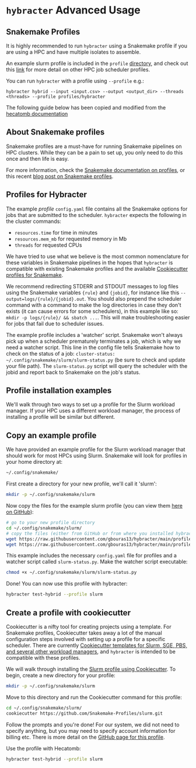 # `hybracter` Advanced Usage

## Snakemake Profiles

It is  highly recommended to run `hybracter` using a Snakemake profile if you are using a HPC and have multiple isolates to assemble. 

An example slurm profile is included in the `profile` [directory](https://github.com/gbouras13/hybracter/tree/main/profiles/slurm), and check out this [link](https://github.com/Snakemake-Profiles) for more detail on other HPC job scheduler profiles.

You can run `hybracter` with a profile using `--profile` e.g.:
```
hybracter hybrid --input <input.csv> --output <output_dir> --threads <threads> --profile profiles/hybracter
```

The following guide below has been copied and modified from the [hecatomb documentation](https://hecatomb.readthedocs.io/en/latest/profiles/)

## About Snakemake profiles

Snakemake profiles are a must-have for running Snakemake pipelines on HPC clusters.
While they can be a pain to set up, you only need to do this once and then life is easy.

For more information, check the [Snakemake documentation on profiles](https://snakemake.readthedocs.io/en/stable/executing/cli.html#profiles), 
or this recent [blog post on Snakemake profiles](https://fame.flinders.edu.au/blog/2021/08/02/snakemake-profiles-updated).

## Profiles for Hybracter

The example _profile_ `config.yaml` file contains all the Snakemake options for jobs that are submitted to the scheduler.
`hybracter` expects the following in the cluster commands:

 - `resources.time` for time in minutes
 - `resources.mem_mb` for requested memory in Mb
 - `threads` for requested CPUs
 
We have tried to use what we believe is the most common nomenclature for these variables in Snakemake pipelines in the hopes that `hybracter` is compatible with existing Snakemake profiles and the available 
[Cookiecutter profiles for Snakemake](https://github.com/Snakemake-Profiles).

We recommend redirecting STDERR and STDOUT messages to log files using the Snakemake variables `{rule}` and `{jobid}`, 
for instance like this `--output=logs/{rule}/{jobid}.out`.
You should also prepend the scheduler command with a command to make the log directories in case they don't exists
(it can cause errors for some schedulers), in this example like so: `mkdir -p logs/{rule}/ && sbatch ...`. 
This will make troubleshooting easier for jobs that fail due to scheduler issues.

The example profile includes a 'watcher' script.
Snakemake won't always pick up when a scheduler prematurely terminates a job, which is why we need a watcher script.
This line in the config file tells Snakemake how to check on the status of a job:
`cluster-status: ~/.config/snakemake/slurm/slurm-status.py` (be sure to check and update your file path).
The `slurm-status.py` script will query the scheduler with the jobid and report back to Snakemake on the job's status.

## Profile installation examples

We'll walk through two ways to set up a profile for the Slurm workload manager.
If your HPC uses a different workload manager, the process of installing a profile will be similar but different.

## Copy an example profile

We have provided an example profile for the Slurm workload manager that should work for most HPCs using Slurm.
Snakemake will look for profiles in your home directory at:

```bash
~/.config/snakemake/
```

First create a directory for your new profile, we'll call it 'slurm':

```bash
mkdir -p ~/.config/snakemake/slurm
```

Now copy the files for the example slurm profile 
(you can view them [here on GitHub](https://github.com/gbouras13/hybracter/tree/main/profiles/hybracter)):

```bash
# go to your new profile directory
cd ~/.config/snakemake/slurm/
# copy the files (either from GitHub or from where you installed hybracter)
wget https://raw.githubusercontent.com/gbouras13/hybracter/main/profiles/slurm/config.yaml
wget https://raw.githubusercontent.com/gbouras13/hybracter/main/profiles/slurm/slurm_status.py
```

This example includes the necessary `config.yaml` file for profiles and a watcher script called `slurm-status.py`.
Make the watcher script executable:

```bash
chmod +x ~/.config/snakemake/slurm/slurm-status.py
```

Done!
You can now use this profile with hybracter:

```bash
hybracter test-hybrid --profile slurm
```

## Create a profile with cookiecutter

Cookiecutter is a nifty tool for creating projects using a template.
For Snakemake profiles, Cookiecutter takes away a lot of the manual configuration steps involved with setting up a profile for a specific scheduler.
There are currently [Cookiecutter templates for Slurm, SGE, PBS, and several other workload managers](https://github.com/Snakemake-Profiles),
and `hybracter` is intended to be compatible with these profiles.

We will walk through installing the [Slurm profile using Cookiecutter](https://github.com/Snakemake-Profiles/slurm).
To begin, create a new directory for your profile:

```bash
mkdir -p ~/.config/snakemake/slurm
```

Move to this directory and run the Cookiecutter command for this profile:

```bash
cd ~/.config/snakemake/slurm/
cookiecutter https://github.com/Snakemake-Profiles/slurm.git
```

Follow the prompts and you're done!
For our system, we did not need to specify anything, but you may need to specify account information for billing etc.
There is more detail on the [GitHub page for this profile](https://github.com/Snakemake-Profiles/slurm).

Use the profile with Hecatomb:

```bash
hybracter test-hybrid --profile slurm
```

